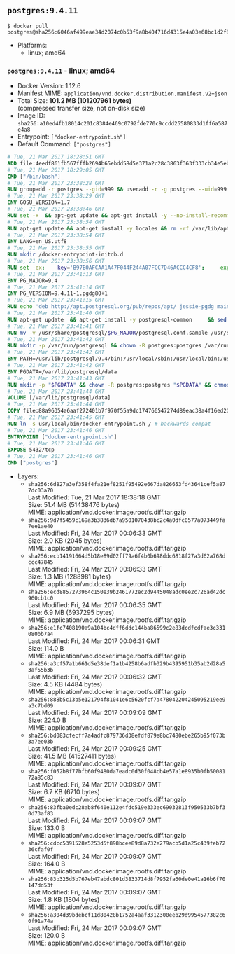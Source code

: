## `postgres:9.4.11`

```console
$ docker pull postgres@sha256:6046af499eae34d2074c0b53f9a8b404716d4315e4a03e68bc1d2f8064f2b027
```

-	Platforms:
	-	linux; amd64

### `postgres:9.4.11` - linux; amd64

-	Docker Version: 1.12.6
-	Manifest MIME: `application/vnd.docker.distribution.manifest.v2+json`
-	Total Size: **101.2 MB (101207961 bytes)**  
	(compressed transfer size, not on-disk size)
-	Image ID: `sha256:a10ed4fb18014c201c8384e469c0792fde770c9ccdd25580833d1ff6a587e4a8`
-	Entrypoint: `["docker-entrypoint.sh"]`
-	Default Command: `["postgres"]`

```dockerfile
# Tue, 21 Mar 2017 18:28:51 GMT
ADD file:4eedf861fb567fffb2694b65ebdd58d5e371a2c28c3863f363f333cb34e5eb7b in / 
# Tue, 21 Mar 2017 18:29:05 GMT
CMD ["/bin/bash"]
# Tue, 21 Mar 2017 23:38:28 GMT
RUN groupadd -r postgres --gid=999 && useradd -r -g postgres --uid=999 postgres
# Tue, 21 Mar 2017 23:38:29 GMT
ENV GOSU_VERSION=1.7
# Tue, 21 Mar 2017 23:38:46 GMT
RUN set -x 	&& apt-get update && apt-get install -y --no-install-recommends ca-certificates wget && rm -rf /var/lib/apt/lists/* 	&& wget -O /usr/local/bin/gosu "https://github.com/tianon/gosu/releases/download/$GOSU_VERSION/gosu-$(dpkg --print-architecture)" 	&& wget -O /usr/local/bin/gosu.asc "https://github.com/tianon/gosu/releases/download/$GOSU_VERSION/gosu-$(dpkg --print-architecture).asc" 	&& export GNUPGHOME="$(mktemp -d)" 	&& gpg --keyserver ha.pool.sks-keyservers.net --recv-keys B42F6819007F00F88E364FD4036A9C25BF357DD4 	&& gpg --batch --verify /usr/local/bin/gosu.asc /usr/local/bin/gosu 	&& rm -r "$GNUPGHOME" /usr/local/bin/gosu.asc 	&& chmod +x /usr/local/bin/gosu 	&& gosu nobody true 	&& apt-get purge -y --auto-remove ca-certificates wget
# Tue, 21 Mar 2017 23:38:54 GMT
RUN apt-get update && apt-get install -y locales && rm -rf /var/lib/apt/lists/* 	&& localedef -i en_US -c -f UTF-8 -A /usr/share/locale/locale.alias en_US.UTF-8
# Tue, 21 Mar 2017 23:38:54 GMT
ENV LANG=en_US.utf8
# Tue, 21 Mar 2017 23:38:55 GMT
RUN mkdir /docker-entrypoint-initdb.d
# Tue, 21 Mar 2017 23:38:56 GMT
RUN set -ex; 	key='B97B0AFCAA1A47F044F244A07FCC7D46ACCC4CF8'; 	export GNUPGHOME="$(mktemp -d)"; 	gpg --keyserver ha.pool.sks-keyservers.net --recv-keys "$key"; 	gpg --export "$key" > /etc/apt/trusted.gpg.d/postgres.gpg; 	rm -r "$GNUPGHOME"; 	apt-key list
# Tue, 21 Mar 2017 23:41:13 GMT
ENV PG_MAJOR=9.4
# Tue, 21 Mar 2017 23:41:14 GMT
ENV PG_VERSION=9.4.11-1.pgdg80+1
# Tue, 21 Mar 2017 23:41:15 GMT
RUN echo 'deb http://apt.postgresql.org/pub/repos/apt/ jessie-pgdg main' $PG_MAJOR > /etc/apt/sources.list.d/pgdg.list
# Tue, 21 Mar 2017 23:41:40 GMT
RUN apt-get update 	&& apt-get install -y postgresql-common 	&& sed -ri 's/#(create_main_cluster) .*$/\1 = false/' /etc/postgresql-common/createcluster.conf 	&& apt-get install -y 		postgresql-$PG_MAJOR=$PG_VERSION 		postgresql-contrib-$PG_MAJOR=$PG_VERSION 	&& rm -rf /var/lib/apt/lists/*
# Tue, 21 Mar 2017 23:41:41 GMT
RUN mv -v /usr/share/postgresql/$PG_MAJOR/postgresql.conf.sample /usr/share/postgresql/ 	&& ln -sv ../postgresql.conf.sample /usr/share/postgresql/$PG_MAJOR/ 	&& sed -ri "s!^#?(listen_addresses)\s*=\s*\S+.*!\1 = '*'!" /usr/share/postgresql/postgresql.conf.sample
# Tue, 21 Mar 2017 23:41:42 GMT
RUN mkdir -p /var/run/postgresql && chown -R postgres:postgres /var/run/postgresql && chmod g+s /var/run/postgresql
# Tue, 21 Mar 2017 23:41:42 GMT
ENV PATH=/usr/lib/postgresql/9.4/bin:/usr/local/sbin:/usr/local/bin:/usr/sbin:/usr/bin:/sbin:/bin
# Tue, 21 Mar 2017 23:41:42 GMT
ENV PGDATA=/var/lib/postgresql/data
# Tue, 21 Mar 2017 23:41:43 GMT
RUN mkdir -p "$PGDATA" && chown -R postgres:postgres "$PGDATA" && chmod 777 "$PGDATA" # this 777 will be replaced by 700 at runtime (allows semi-arbitrary "--user" values)
# Tue, 21 Mar 2017 23:41:44 GMT
VOLUME [/var/lib/postgresql/data]
# Tue, 21 Mar 2017 23:41:44 GMT
COPY file:88a96354a6aaf272401b7f970f55a9dc174766547274d89eac38a4f16ed20c56 in /usr/local/bin/ 
# Tue, 21 Mar 2017 23:41:45 GMT
RUN ln -s usr/local/bin/docker-entrypoint.sh / # backwards compat
# Tue, 21 Mar 2017 23:41:46 GMT
ENTRYPOINT ["docker-entrypoint.sh"]
# Tue, 21 Mar 2017 23:41:46 GMT
EXPOSE 5432/tcp
# Tue, 21 Mar 2017 23:41:46 GMT
CMD ["postgres"]
```

-	Layers:
	-	`sha256:6d827a3ef358f4fa21ef8251f95492e667da826653fd43641cef5a877dc03a70`  
		Last Modified: Tue, 21 Mar 2017 18:38:18 GMT  
		Size: 51.4 MB (51438476 bytes)  
		MIME: application/vnd.docker.image.rootfs.diff.tar.gzip
	-	`sha256:9d7f5459c169a3b3836db7a9501070438bc2c4a0dfc0577a073449fa7ee1ae40`  
		Last Modified: Fri, 24 Mar 2017 00:06:33 GMT  
		Size: 2.0 KB (2045 bytes)  
		MIME: application/vnd.docker.image.rootfs.diff.tar.gzip
	-	`sha256:ecb14191664d5b18e89d02ff79a6f4b0b698ddc6818f27a3d62a768dccc47845`  
		Last Modified: Fri, 24 Mar 2017 00:06:33 GMT  
		Size: 1.3 MB (1288981 bytes)  
		MIME: application/vnd.docker.image.rootfs.diff.tar.gzip
	-	`sha256:ecd8857273964c150e39b2461772ec2d9445048adc0ee2c726ad42dc960cb1c0`  
		Last Modified: Fri, 24 Mar 2017 00:06:35 GMT  
		Size: 6.9 MB (6937295 bytes)  
		MIME: application/vnd.docker.image.rootfs.diff.tar.gzip
	-	`sha256:e1fc7408190a9a104bc4dff6ddc144ba86599c2e83dcdfcdfae3c331080bb7a4`  
		Last Modified: Fri, 24 Mar 2017 00:06:31 GMT  
		Size: 114.0 B  
		MIME: application/vnd.docker.image.rootfs.diff.tar.gzip
	-	`sha256:a3cf57a1b661d5e38def1a1b4258b6adfb329b4395951b35ab2d28a53af55b3b`  
		Last Modified: Fri, 24 Mar 2017 00:06:32 GMT  
		Size: 4.5 KB (4484 bytes)  
		MIME: application/vnd.docker.image.rootfs.diff.tar.gzip
	-	`sha256:888b5c13b5e121794f81041e6c5620fcf7a478042204245095219ee9a3c7bd09`  
		Last Modified: Fri, 24 Mar 2017 00:09:09 GMT  
		Size: 224.0 B  
		MIME: application/vnd.docker.image.rootfs.diff.tar.gzip
	-	`sha256:bd083cfecff7a4adfc879736d38efdf879e8bc7480ebe265b95f073b3a7ee03b`  
		Last Modified: Fri, 24 Mar 2017 00:09:25 GMT  
		Size: 41.5 MB (41527411 bytes)  
		MIME: application/vnd.docker.image.rootfs.diff.tar.gzip
	-	`sha256:f052b8f77bfb60f9480da7eadc0d30f048cb4e57a1e8935b0fb5008172a85c83`  
		Last Modified: Fri, 24 Mar 2017 00:09:07 GMT  
		Size: 6.7 KB (6710 bytes)  
		MIME: application/vnd.docker.image.rootfs.diff.tar.gzip
	-	`sha256:83fba0edc28ab8f640e112e4fdc519e333ec69032813f950533b7bf30d73af83`  
		Last Modified: Fri, 24 Mar 2017 00:09:07 GMT  
		Size: 133.0 B  
		MIME: application/vnd.docker.image.rootfs.diff.tar.gzip
	-	`sha256:cdcc5391528e5253d5f898bcee89d8a732e279acb5d1a25c439feb7236cfaf0f`  
		Last Modified: Fri, 24 Mar 2017 00:09:07 GMT  
		Size: 164.0 B  
		MIME: application/vnd.docker.image.rootfs.diff.tar.gzip
	-	`sha256:83b325d5b767eb47abdc801d3833714d8f7952fa60de0e41a16b6f70147dd53f`  
		Last Modified: Fri, 24 Mar 2017 00:09:07 GMT  
		Size: 1.8 KB (1804 bytes)  
		MIME: application/vnd.docker.image.rootfs.diff.tar.gzip
	-	`sha256:a304d39bdebcf11d80428b1752a4aaf3312300eeb29d9954577382c60f91a74a`  
		Last Modified: Fri, 24 Mar 2017 00:09:07 GMT  
		Size: 120.0 B  
		MIME: application/vnd.docker.image.rootfs.diff.tar.gzip

